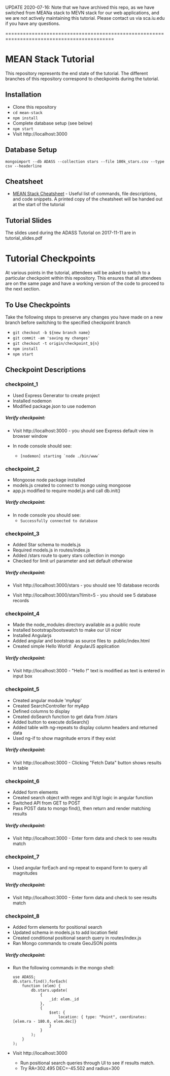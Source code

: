 UPDATE 2020-07-16: Note that we have archived this repo, as we have switched from MEANa stack to MEVN stack for our web applications, and we are not actively maintaining this tutorial. Please contact us via sca.iu.edu if you have any questions.

===========================================================================================

# MEAN Stack Tutorial

This repository represents the end state of the tutorial.  The different branches of this repository correspond to checkpoints during the tutorial.   

## Installation
- Clone this repository
- `cd mean-stack`
- `npm install`
- Complete database setup (see below)
- `npm start`
- Visit http://localhost:3000

## Database Setup
`mongoimport --db ADASS --collection stars --file 100k_stars.csv --type csv --headerline`

## Cheatsheet
*  [MEAN Stack Cheatsheet](https://docs.google.com/document/d/1mv8JhqXlggjaWaHEIa6vSQStE2_4Nn5Cxk_ksHihaQ0/edit?usp=sharing) - Useful list of commands, file descriptions, and code snippets.  A printed copy of the cheatsheet will be handed out at the start of the tutorial

## Tutorial Slides

The slides used during the ADASS Tutorial on 2017-11-11 are in tutorial_slides.pdf

# Tutorial Checkpoints

At various points in the tutorial, attendees will be asked to switch to a particular checkpoint within this repository.  This ensures that all attendees are on the same page and have a working version of the code to proceed to the next section.

## To Use Checkpoints

Take the following steps to preserve any changes you have made on a new branch before switching to the specified checkpoint branch

- `git checkout -b ${new branch name}` 
- `git commit -am 'saving my changes'`
- `git checkout -t origin/checkpoint_${n}`
- `npm install`
- `npm start`

## Checkpoint Descriptions

### checkpoint_1

- Used Express Generator to create project
- Installed nodemon
- Modified package.json to use nodemon

##### Verify checkpoint:

- Visit http://localhost:3000 - you should see Express default view in browser window

- In node console should see:  
  - ``[nodemon] starting `node ./bin/www` ``
  
### checkpoint_2

- Mongoose node package installed
- models.js created to connect to mongo using mongoose
- app.js modified to require model.js and call db.init()

##### Verify checkpoint:

- In node console you should see:  
  - `Successfully connected to database`

### checkpoint_3

- Added Star schema to models.js
- Required models.js in routes/index.js
- Added /stars route to query stars collection in mongo
- Checked for limit url parameter and set default otherwise

##### Verify checkpoint:

- Visit http://localhost:3000/stars - you should see 10 database records

- Visit http://localhost:3000/stars?limit=5 - you should see 5 database records
  
### checkpoint_4

- Made the node_modules directory available as a public route
- Installed bootstrap/bootswatch to make our UI nicer
- Installed Angularjs
- Added angular and bootstrap as source files to  public/index.html
- Created simple Hello World!  AngularJS application

##### Verify checkpoint:

- Visit http://localhost:3000 - "Hello !" text is modified as text is entered in input box
  
### checkpoint_5

- Created angular module 'myApp'
- Created SearchController for myApp
- Defined columns to display
- Created doSearch function to get data from /stars 
- Added button to execute doSearch()
- Added table with ng-repeats to display column headers and returned data	
- Used ng-if to show magnitude errors if they exist

##### Verify checkpoint:

- Visit http://localhost:3000 - Clicking "Fetch Data" button shows results in table
  
### checkpoint_6

- Added form elements
- Created search object with regex and lt/gt logic in angular function
- Switched API from GET to POST
- Pass POST data to mongo find(), then return and render matching results

##### Verify checkpoint:

- Visit http://localhost:3000 - Enter form data and check to see results match
  
### checkpoint_7

- Used angular forEach and ng-repeat to expand form to query all magnitudes

##### Verify checkpoint:

- Visit http://localhost:3000 - Enter form data and check to see results match
  

### checkpoint_8

- Added form elements for positional search
- Updated schema in models.js to add location field
- Created conditional positional search query in routes/index.js
- Ran Mongo commands to create GeoJSON points

##### Verify checkpoint:

- Run the following commands in the mongo shell: 
    ```
    use ADASS; 
    db.stars.find().forEach(
        function (elem) {
            db.stars.update(
                {
                    _id: elem._id
                },
                {
                    $set: {
                        location: { type: "Point", coordinates: [elem.ra - 180.0, elem.dec]}
                    }
                }
            );
        }
    );
    ```

- Visit http://localhost:3000 
  - Run positional search queries through UI to see if results match.
  - Try RA=302.495 DEC=-45.502 and radius=300

